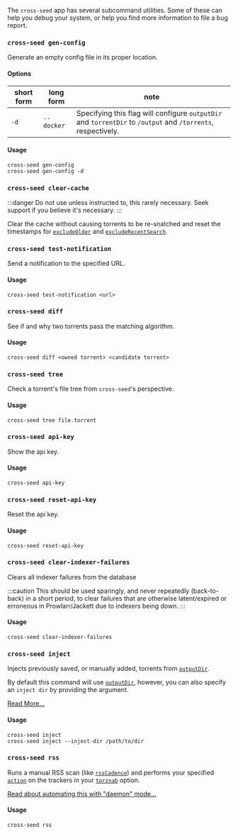 The `cross-seed` app has several subcommand utilities. Some of these can help
you debug your system, or help you find more information to file a bug report.

### `cross-seed gen-config`

Generate an empty config file in its proper location.

#### Options

| short form | long form  | note                                                                                                         |
| ---------- | ---------- | ------------------------------------------------------------------------------------------------------------ |
| `-d`       | `--docker` | Specifying this flag will configure `outputDir` and `torrentDir` to `/output` and `/torrents`, respectively. |

#### Usage

```shell
cross-seed gen-config
cross-seed gen-config -d
```

### `cross-seed clear-cache`

:::danger
Do not use unless instructed to, this rarely necessary. Seek support if you believe it's necessary.
:::

Clear the cache without causing torrents to be re-snatched and reset the timestamps for [`excludeOlder`](../basics/options.md#excludeolder)
and [`excludeRecentSearch`](../basics/options.md#excluderecentsearch).

### `cross-seed test-notification`

Send a notification to the specified URL.

#### Usage

```shell
cross-seed test-notification <url>
```

### `cross-seed diff`

See if and why two torrents pass the matching algorithm.

#### Usage

```shell
cross-seed diff <owned torrent> <candidate torrent>
```

### `cross-seed tree`

Check a torrent's file tree from `cross-seed`'s perspective.

#### Usage

```shell
cross-seed tree file.torrent
```

### `cross-seed api-key`

Show the api key.

#### Usage

```shell
cross-seed api-key
```

### `cross-seed reset-api-key`

Reset the api key.

#### Usage

```shell
cross-seed reset-api-key
```

### `cross-seed clear-indexer-failures`

Clears all indexer failures from the database

:::caution
This should be used sparingly, and never repeatedly (back-to-back) in a short period, to clear failures that are otherwise
latent/expired or erroneous in Prowlarr/Jackett due to indexers being down.
:::

#### Usage

```shell
cross-seed clear-indexer-failures
```

### `cross-seed inject`

Injects previously saved, or manually added, torrents from [`outputDir`](../basics/options.md#outputdir).

By default this command will use [`outputDir`](../basics/options.md#outputdir), however, you can also specify
an `inject dir` by providing the argument.

[Read More...](../tutorials/injection.md#manual-or-scheduled-injection)

#### Usage

```shell
cross-seed inject
cross-seed inject --inject-dir /path/to/dir
```

### `cross-seed rss`

Runs a manual RSS scan (like [`rssCadence`](../basics/options.md#rsscadence)) and performs your specified
[`action`](../basics/options.md#action) on the trackers in your [`torznab`](../basics/options.md#torznab) option.

[Read about automating this with "daemon" mode...](../basics/daemon.md#set-up-rss)

#### Usage

```shell
cross-seed rss
```
